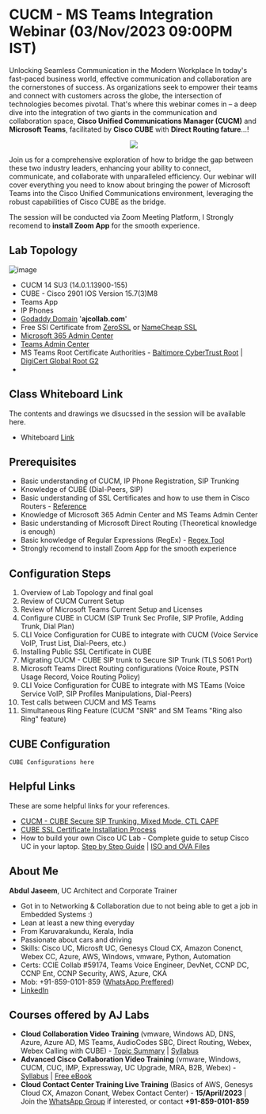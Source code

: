 # CUCM - MS Teams Integration Webinar (03/Nov/2023 09:00PM IST)
Unlocking Seamless Communication in the Modern Workplace
In today's fast-paced business world, effective communication and collaboration are the cornerstones of success. As organizations seek to empower their teams and connect with customers across the globe, the intersection of technologies becomes pivotal. That's where this webinar comes in – a deep dive into the integration of two giants in the communication and collaboration space, **Cisco Unified Communications Manager (CUCM)** and **Microsoft Teams**, facilitated by **Cisco CUBE** with **Direct Routing fature**...!

<p align="center" width="100%">
  <img src="https://github.com/vpjaseem/collaboration/assets/67306692/0ab235b3-62ba-4c54-b1ff-8ff9bfbfd655">
</p>

Join us for a comprehensive exploration of how to bridge the gap between these two industry leaders, enhancing your ability to connect, communicate, and collaborate with unparalleled efficiency. Our webinar will cover everything you need to know about bringing the power of Microsoft Teams into the Cisco Unified Communications environment, leveraging the robust capabilities of Cisco CUBE as the bridge.

The session will be conducted via Zoom Meeting Platform, I Strongly recomend to **install Zoom App** for the smooth experience.

## Lab Topology
![image](https://github.com/vpjaseem/collaboration/assets/67306692/41080b85-0353-4227-9e76-b76674020260)

- CUCM 14 SU3 (14.0.1.13900-155)
- CUBE - Cisco 2901 IOS Version 15.7(3)M8
- Teams App
- IP Phones
- [Godaddy Domain](https://www.godaddy.com/en-in) '**ajcollab.com**'
- Free SSl Certificate from [ZeroSSL](https://zerossl.com) or [NameCheap SSL](https://www.namecheap.com/security/ssl-certificates/comodo/positivessl/)
- [Microsoft 365 Admin Center](https://admin.microsoft.com/)
- [Teams Admin Center](https://admin.teams.microsoft.com/)
- MS Teams Root Certificate Authorities - [Baltimore CyberTrust Root](https://github.com/vpjaseem/collaboration/blob/main/YouTube/BaltimoreCyberTrustRoot.cer) | [DigiCert Global Root G2](https://github.com/vpjaseem/collaboration/blob/main/YouTube/DigiCertGlobalRootG2.cer) 
- 


## Class Whiteboard Link
The contents and drawings we disucssed in the session will be available here.
- Whiteboard [Link]([https://wbd.ms/share/v2/aHR0cHM6Ly93aGl0ZWJvYXJkLm1pY3Jvc29mdC5jb20vYXBpL3YxLjAvd2hpdGVib2FyZHMvcmVkZWVtL2IyNjRmYTdhYjgzZTQwM2FhYWQ5ZTMwZDM5ZTUyNTQ5X0JCQTcxNzYyLTEyRTAtNDJFMS1CMzI0LTVCMTMxRjQyNEUzRF9iMzFmOTRhZC1iZTEzLTQxZmUtYjQ2Ny03OWQwOTVmNDRhMWQ=](https://notability.com/n/2ENMinaEW4jAfuCk2Ig4vS))

## Prerequisites
- Basic understanding of CUCM, IP Phone Registration, SIP Trunking
- Knowledge of CUBE (Dial-Peers, SIP)
- Basic understanding of SSL Certificates and how to use them in Cisco Routers - [Reference](https://youtu.be/8pUtDOTw-HM)
- Knowledge of Microsoft 365 Admin Center and MS Teams Admin Center
- Basic understanding of Microsoft Direct Routing (Theoretical knowledge is enough)
- Basic knowledge of Regular Expressions (RegEx) - [Regex Tool](https://regex101.com/)
- Strongly recomend to install Zoom App for the smooth experience 

## Configuration Steps
1. Overview of Lab Topology and final goal
2. Review of CUCM Current Setup
3. Review of Microsoft Teams Current Setup and Licenses
4. Configure CUBE in CUCM (SIP Trunk Sec Profile, SIP Profile, Adding Trunk, Dial Plan)
5. CLI Voice Configuration for CUBE to integrate with CUCM (Voice Service VoIP, Trust List, Dial-Peers, etc.)
6. Installing Public SSL Certificate in CUBE
7. Migrating CUCM - CUBE SIP trunk to Secure SIP Trunk (TLS 5061 Port)
8. Microsoft Teams Direct Routing configurations (Voice Route, PSTN Usage Record, Voice Routing Policy)
9. CLI Voice Configuration for CUBE to integrate with MS TEams (Voice Service VoIP, SIP Profiles Manipulations, Dial-Peers)
10. Test calls between CUCM and MS Teams
11. Simultaneous Ring Feature (CUCM "SNR" and SM Teams "Ring also Ring" feature)

## CUBE Configuration
```
CUBE Configurations here
```

## Helpful Links
These are some helpful links for your references. 
- [CUCM - CUBE Secure SIP Trunking, Mixed Mode, CTL CAPF](https://youtu.be/d6gZiEG2bMw)
- [CUBE SSL Certificate Installation Process](https://youtu.be/8pUtDOTw-HM)
- How to build your own Cisco UC Lab - Complete guide to setup Cisco UC in your laptop. [Step by Step Guide](https://github.com/vpjaseem/collaboration/blob/main/Webinars/Build%20Your%20Own%20Home%20UC%20Lab%20in%20vmware%20Workstation.pdf) | [ISO and OVA Files](https://drive.google.com/drive/folders/1y48f4B0yjkxXxRnu92a1jAAPajKTeshK?usp=sharing)

## About Me
**Abdul Jaseem**, UC Architect and Corporate Trainer
- Got in to Networking & Collaboration due to not being able to get a job in Embedded Systems :)
- Lean at least a new thing everyday
- From Karuvarakundu, Kerala, India
- Passionate about cars and driving
- Skills: Cisco UC, Microsft UC, Genesys Cloud CX, Amazon Conenct, Webex CC, Azure, AWS, Windows, vmware, Python, Automation
- Certs: CCIE Collab #59174, Teams Voice Engineer, DevNet, CCNP DC, CCNP Ent, CCNP Security, AWS, Azure, CKA
- Mob: +91-859-0101-859 ([WhatsApp Preffered](https://wa.me/+918590101859))<br>
- [LinkedIn](https://in.linkedin.com/in/abdul-jaseem)


## Courses offered by AJ Labs
- **Cloud Collaboration Video Training** (vmware, Windows AD, DNS, Azure, Azure AD, MS Teams, AudioCodes SBC, Direct Routing, Webex, Webex Calling with CUBE) - [Topic Summary](https://github.com/vpjaseem/collaboration/blob/main/Webinars/Cloud%20Collaboration%20Training%20AJ%20Labs%20Ad.pdf) | [Syllabus](https://github.com/vpjaseem/collaboration/blob/main/Webinars/AJ%20Labs%20Cloud%20Collaboration%20Syllabus.pdf) 
- **Advanced Cisco Collaboration Video Training** (vmware, Windows, CUCM, CUC, IMP, Expressway, UC Upgrade, MRA, B2B, Webex) - [Syllabus](https://github.com/vpjaseem/collaboration/blob/main/Webinars/Advanced%20Cisco%20Collaboration%20Syllabus.pdf) | [Free eBook](https://drive.google.com/file/d/15pI_tyxAFgSUHW8Qb9PuwGxCKUsSR4EM/view?usp=sharing)
- **Cloud Contact Center Training Live Training** (Basics of AWS, Genesys Cloud CX, Amazon Conant, Webex Contact Center) - **15/April/2023** | Join the [WhatsApp Group](https://chat.whatsapp.com/FjXHwk5QnPVCy0Oa2F7bS5) if interested, or contact **+91-859-0101-859**



